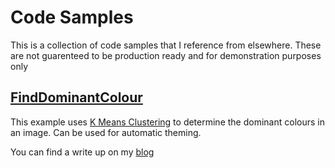 # Code Samples #

This is a collection of code samples that I reference from elsewhere. These are not guarenteed to be production ready and for demonstration purposes only

## [FindDominantColour](./FindDominantColour) ##

This example uses [K Means Clustering](https://en.wikipedia.org/wiki/K-means_clustering) to determine the dominant colours in an image. Can be used for automatic theming.

You can find a write up on my [blog](http://michaeldavidson.me/2015/10/06/finding-dominant-colours-in-images/)
